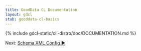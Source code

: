 ```yaml
---
title: GoodData CL Documentation
layout: gdcl
stub: gooddata-cl-basics
---
```


{% include gdcl-static/cli-distro/doc/DOCUMENTATION.md %}
<div class="next">Next:&nbsp;<a href="{{ site.root }}/gooddata-cl/xml-config.html">Schema XML Config&nbsp;▶</a></div>
